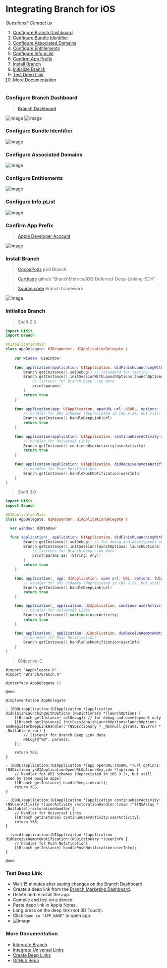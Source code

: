 # Integrating Branch for iOS
*Questions? [Contact us](https://support.branch.io/support/tickets/new)*

1. [Configure Branch Dashboard](#configure-branch-dashboard)
1. [Configure Bundle Identifier](#configure-bundle-identifier)
1. [Configure Associated Domains](#configure-associated-domains)
1. [Configure Entitlements](#configure-entitlements)
1. [Configure Info.pList](#configure-infoplist)
1. [Confirm App Prefix](#confirm-app-prefix)
1. [Install Branch](#install-branch)
1. [Initialize Branch](#initialize-branch)
1. [Test Deep Link](#test-deep-link)
1. [More Documentation](#more-documentation)

# 

### Configure Branch Dashboard

> [Branch Dashboard](https://dashboard.branch.io/settings/link)
  
![image](http://i.imgur.com/aFb69BS.png)
![image](http://i.imgur.com/Edpfn04.png)

### Configure Bundle Identifier

![image](http://i.imgur.com/BHAQIQf.png)

### Configure Associated Domains

![image](http://i.imgur.com/67t6hSY.png)

### Configure Entitlements

![image](http://i.imgur.com/vhwis7f.png)
  
### Configure Info.pList

![image](http://i.imgur.com/PwXnHWz.png)

### Confirm App Prefix

> [Apple Developer Account](https://developer.apple.com/account/ios/identifier/bundle)

![image](http://i.imgur.com/2EoN1i0.png)

### Install Branch

> [CocoaPods](https://cocoapods.org/) pod Branch

> [Carthage](https://github.com/Carthage/Carthage) github "BranchMetrics/iOS-Deferred-Deep-Linking-SDK"

> [Source code](https://github.com/BranchMetrics/ios-branch-deep-linking/releases) Branch.framework

![image](http://i.imgur.com/0NcOrkE.png)

### Initialize Branch

> Swift 2.3

```swift
import UIKit
import Branch

@UIApplicationMain
class AppDelegate: UIResponder, UIApplicationDelegate {
    
    var window: UIWindow?
    
    func application(application: UIApplication, didFinishLaunchingWithOptions launchOptions: [NSObject : AnyObject]?) -> Bool {
        Branch.getInstance().setDebug() // recommend for testing
        Branch.getInstance().initSessionWithLaunchOptions(launchOptions, isReferrable: true) { (params, error) in
            // listener for Branch Deep Link data
            print(params)
        }
        return true
    }
    
    func application(app: UIApplication, openURL url: NSURL, options: [String : AnyObject]) -> Bool {
        // handler for URI Schemes (depreciated in iOS 9.2+, but still used by some Google apps)    
        Branch.getInstance().handleDeepLink(url)
        return true
    }    
    
    func application(application: UIApplication, continueUserActivity userActivity: NSUserActivity, restorationHandler: ([AnyObject]?) -> Void) -> Bool {
        // handler for Universal Links    
        Branch.getInstance().continueUserActivity(userActivity)
        return true
    }
    
    func application(application: UIApplication, didReceiveRemoteNotification userInfo: [NSObject : AnyObject]) {
        // handler for Push Notifications
        Branch.getInstance().handlePushNotification(userInfo)
    }
}
```

> Swift 3.0

```swift
import UIKit
import Branch

@UIApplicationMain
class AppDelegate: UIResponder, UIApplicationDelegate {

  var window: UIWindow?

  func application(_ application: UIApplication, didFinishLaunchingWithOptions launchOptions: [UIApplicationLaunchOptionsKey: Any]?) -> Bool {
        Branch.getInstance().setDebug() // for debug and development only
        Branch.getInstance().initSession(launchOptions: launchOptions) { (params, error) in
            // listener for Branch Deep Link data
            print(params as! [String: Any])
        }
        return true
    }

    func application(_ app: UIApplication, open url: URL, options: [UIApplicationOpenURLOptionsKey : Any] = [:]) -> Bool {
        // handler for URI Schemes (depreciated in iOS 9.2+, but still used by some Google apps)
        Branch.getInstance().handleDeepLink(url)
        return true
    }

    func application(_ application: UIApplication, continue userActivity: NSUserActivity, restorationHandler: @escaping ([Any]?) -> Void) -> Bool {
        // handler for Universal Links
        Branch.getInstance().continue(userActivity)
        return true
    }

    func application(_ application: UIApplication, didReceiveRemoteNotification userInfo: [AnyHashable : Any], fetchCompletionHandler completionHandler: @escaping (UIBackgroundFetchResult) -> Void) {
        // handler for Push Notifications
        Branch.getInstance().handlePushNotification(userInfo)
    }
}
```
    
> Objective-C

```objc
#import "AppDelegate.h"
#import "Branch/Branch.h"

@interface AppDelegate ()

@end

@implementation AppDelegate

- (BOOL)application:(UIApplication *)application didFinishLaunchingWithOptions:(NSDictionary *)launchOptions {
    [[Branch getInstance] setDebug]; // for debug and development only
    [[Branch getInstance] initSessionWithLaunchOptions:launchOptions andRegisterDeepLinkHandler:^(NSDictionary * _Nonnull params, NSError * _Nullable error) {
        // listener for Branch Deep Link data
        NSLog(@"%@", params);
    }];

    return YES;
}

- (BOOL)application:(UIApplication *)app openURL:(NSURL *)url options:(NSDictionary<UIApplicationOpenURLOptionsKey,id> *)options {
    // handler for URI Schemes (depreciated in iOS 9.2+, but still used by some Google apps)
    [[Branch getInstance] handleDeepLink:url];
    return YES;
}

- (BOOL)application:(UIApplication *)application continueUserActivity:(NSUserActivity *)userActivity restorationHandler:(void (^)(NSArray * _Nullable))restorationHandler {
    // handler for Universal Links
    [[Branch getInstance] continueUserActivity:userActivity];
    return YES;
}

- (void)application:(UIApplication *)application didReceiveRemoteNotification:(NSDictionary *)userInfo {
    // handler for Push Notifications
    [[Branch getInstance] handlePushNotification:userInfo];
}

@end
```

### Test Deep Link

  - Wait 15 minutes after saving changes on the [Branch Dashboard](https://dashboard.branch.io/settings/link).
  - Create a deep link from the [Branch Marketing Dashboard](https://dashboard.branch.io/marketing).
  - Delete and reinstall the app.
  - Compile and test on a device.
  - Paste deep link in Apple Notes. 
  - Long press on the deep link (not 3D Touch).
  - Click `Open in "APP_NAME"` to open app.
  - ![image](http://i.imgur.com/VJVICXd.png)

### More Documentation

  - [Integrate Branch](https://dev.branch.io/getting-started/sdk-integration-guide/guide/ios/)
  - [Integrate Universal Links](https://dev.branch.io/getting-started/universal-app-links/guide/ios/)
  - [Create Deep Links](https://dev.branch.io/getting-started/creating-links/apps/ios/)
  - [GitHub Repo](https://github.com/BranchMetrics/ios-branch-deep-linking)
